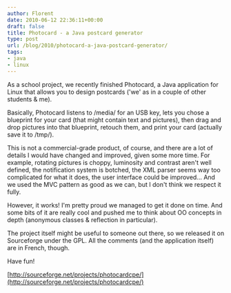 ```yaml
---
author: Florent
date: 2010-06-12 22:36:11+00:00
draft: false
title: Photocard - a Java postcard generator
type: post
url: /blog/2010/photocard-a-java-postcard-generator/
tags:
- java
- linux
---
```


As a school project, we recently finished Photocard, a Java application for Linux that allows you to design postcards ('we' as in a couple of other students & me).

Basically, Photocard listens to /media/ for an USB key, lets you chose a blueprint for your card (that might contain text and pictures), then drag and drop pictures into that blueprint, retouch them, and print your card (actually save it to /tmp/).

This is not a commercial-grade product, of course, and there are a lot of details I would have changed and improved, given some more time. For example, rotating pictures is choppy, luminosity and contrast aren't well defined, the notification system is botched, the XML parser seems way too complicated for what it does, the user interface could be improved... And we used the MVC pattern as good as we can, but I don't think we respect it fully.

However, it works! I'm pretty proud we managed to get it done on time. And some bits of it are really cool and pushed me to think about OO concepts in depth (anonymous classes & reflection in particular).

The project itself might be useful to someone out there, so we released it on Sourceforge under the GPL. All the comments (and the application itself) are in French, though.

Have fun!

[http://sourceforge.net/projects/photocardcpe/](http://sourceforge.net/projects/photocardcpe/)

